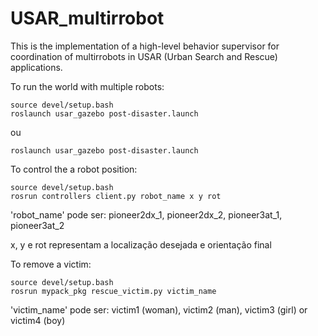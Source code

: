 # USAR_multirrobot
This is the implementation of a high-level behavior supervisor for coordination of multirrobots in USAR (Urban Search and Rescue) applications.

To run the world with multiple robots:
```
source devel/setup.bash
roslaunch usar_gazebo post-disaster.launch
```
ou
```
roslaunch usar_gazebo post-disaster.launch
```


To control the a robot position:
```
source devel/setup.bash
rosrun controllers client.py robot_name x y rot
```
'robot_name' pode ser: pioneer2dx_1, pioneer2dx_2, pioneer3at_1, pioneer3at_2

x, y e rot representam a localização desejada e orientação final


To remove a victim:
```
source devel/setup.bash
rosrun mypack_pkg rescue_victim.py victim_name
```
'victim_name' pode ser: victim1 (woman), victim2 (man), victim3 (girl) or victim4 (boy)
